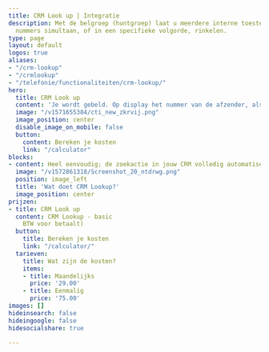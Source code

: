 ```yaml
---
title: CRM Look up | Integratie
description: Met de belgroep (huntgroep) laat u meerdere interne toestellen en externe
  nummers simultaan, of in een specifieke volgorde, rinkelen.
type: page
layout: default
logos: true
aliases:
- "/crm-lookup"
- "/crmlookup"
- "/telefonie/functionaliteiten/crm-lookup/"
hero:
  title: CRM Look up
  content: 'Je wordt gebeld. Op display het nummer van de afzender, als je geluk hebt staat hij of zij in je telefoonboek en zie je een naam. Maar als je alles van de beller wilt weten, moet je je CRM openen en de beller opzoeken. Dat kunnen wij nu heel gemakkelijk maken met onze uitbreiding van de <a href="/clicktodial">Click-to-Dial</a> chrome plugin: <b>CRM Lookup.</b>'
  image: "/v1571655384/cti_new_zkrvij.png"
  image_position: center
  disable_image_on_mobile: false
  button:
    content: Bereken je kosten
    link: "/calculator"
blocks:
- content: Heel eenvoudig; de zoekactie in jouw CRM volledig automatiseren! Dus je wordt gebeld en wij zoeken voor jou de klantgegevens in het CRM erbij en openen deze op je scherm. Dan kun jij je lekker bezig houden met de inhoud van het gesprek en gemakkelijk de klanthistorie inzien<br><br>Heb je één van onderstaande CRM pakketten? Dan heb je geluk en is de CRM Lookup voor jou al beschikbaar. <br><br><a href=\"https://www.callvoip.nl/ondersteuning/integraties/handleiding-crm-lookup/" class="button">Hoe werkt het?</a>
  image: "/v1572861318/Screenshot_20_ntdrwg.png"
  position: image_left
  title: 'Wat doet CRM Lookup?'
  image_position: center
prijzen:
- title: CRM Look up
  content: CRM Lookup - basic
    BTW voor betaalt)
  button:
    title: Bereken je kosten
    link: "/calculator/"
  tarieven:
    title: Wat zijn de kosten?
    items:
    - title: Maandelijks
      price: '29.00'
    - title: Eenmalig
      price: '75.00'
images: []
hideinsearch: false
hideingoogle: false
hidesocialshare: true

---
```

